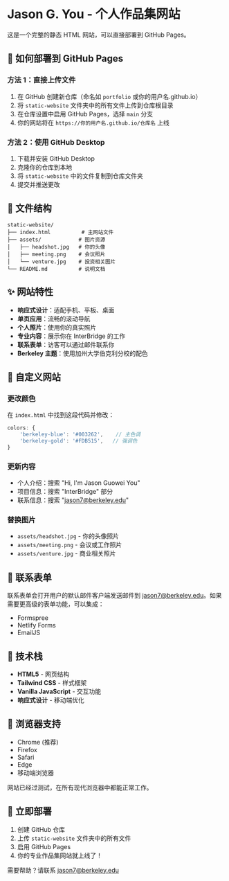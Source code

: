 # Jason G. You - 个人作品集网站

这是一个完整的静态 HTML 网站，可以直接部署到 GitHub Pages。

## 🚀 如何部署到 GitHub Pages

### 方法 1：直接上传文件
1. 在 GitHub 创建新仓库（命名如 `portfolio` 或你的用户名.github.io）
2. 将 `static-website` 文件夹中的所有文件上传到仓库根目录
3. 在仓库设置中启用 GitHub Pages，选择 `main` 分支
4. 你的网站将在 `https://你的用户名.github.io/仓库名` 上线

### 方法 2：使用 GitHub Desktop
1. 下载并安装 GitHub Desktop
2. 克隆你的仓库到本地
3. 将 `static-website` 中的文件复制到仓库文件夹
4. 提交并推送更改

## 📁 文件结构

```
static-website/
├── index.html          # 主网站文件
├── assets/            # 图片资源
│   ├── headshot.jpg   # 你的头像
│   ├── meeting.png    # 会议照片
│   └── venture.jpg    # 投资相关图片
└── README.md          # 说明文档
```

## ✨ 网站特性

- **响应式设计**：适配手机、平板、桌面
- **单页应用**：流畅的滚动导航
- **个人照片**：使用你的真实照片
- **专业内容**：展示你在 InterBridge 的工作
- **联系表单**：访客可以通过邮件联系你
- **Berkeley 主题**：使用加州大学伯克利分校的配色

## 🎨 自定义网站

### 更改颜色
在 `index.html` 中找到这段代码并修改：
```javascript
colors: {
    'berkeley-blue': '#003262',    // 主色调
    'berkeley-gold': '#FDB515',   // 强调色
}
```

### 更新内容
- 个人介绍：搜索 "Hi, I'm Jason Guowei You"
- 项目信息：搜索 "InterBridge" 部分
- 联系信息：搜索 "jason7@berkeley.edu"

### 替换图片
- `assets/headshot.jpg` - 你的头像照片
- `assets/meeting.png` - 会议或工作照片
- `assets/venture.jpg` - 商业相关照片

## 📧 联系表单

联系表单会打开用户的默认邮件客户端发送邮件到 jason7@berkeley.edu。如果需要更高级的表单功能，可以集成：
- Formspree
- Netlify Forms
- EmailJS

## 🔧 技术栈

- **HTML5** - 网页结构
- **Tailwind CSS** - 样式框架
- **Vanilla JavaScript** - 交互功能
- **响应式设计** - 移动端优化

## 📱 浏览器支持

- Chrome (推荐)
- Firefox
- Safari
- Edge
- 移动端浏览器

网站已经过测试，在所有现代浏览器中都能正常工作。

## 🚀 立即部署

1. 创建 GitHub 仓库
2. 上传 `static-website` 文件夹中的所有文件
3. 启用 GitHub Pages
4. 你的专业作品集网站就上线了！

需要帮助？请联系 jason7@berkeley.edu